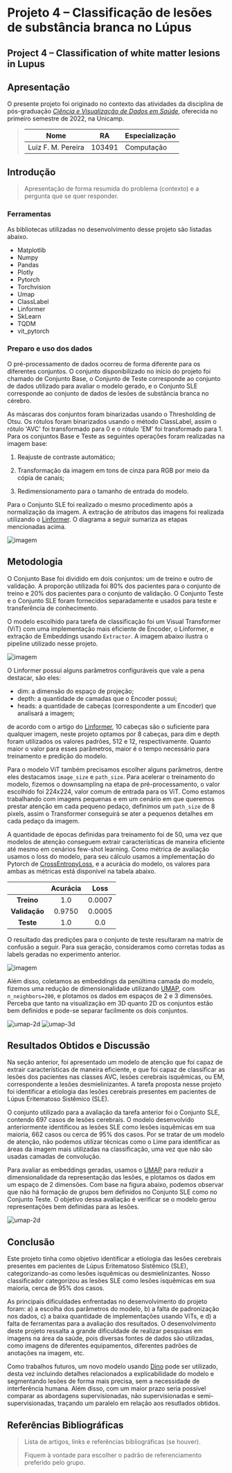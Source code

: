 # Projeto 4 – Classificação de lesões de substância branca no Lúpus

## Project 4 – Classification of white matter lesions in Lupus

## Apresentação

O presente projeto foi originado no contexto das atividades da disciplina de pós-graduação [*Ciência e Visualização de Dados em Saúde*](https://ds4h.org), oferecida no primeiro semestre de 2022, na Unicamp.

> |Nome  | RA | Especialização
> |--|--|--|
> | Luiz F. M. Pereira  | 103491  | Computação|

## Introdução

> Apresentação de forma resumida do problema (contexto) e a pergunta que se quer responder.

### Ferramentas

As bibliotecas utilizadas no desenvolvimento desse projeto são listadas abaixo.

* Matplotlib
* Numpy
* Pandas
* Plotly
* Pytorch
* Torchvision
* Umap
* ClassLabel
* Linformer
* SkLearn
* TQDM
* vit_pytorch

### Preparo e uso dos dados

O pré-processamento de dados ocorreu de forma diferente para os diferentes conjuntos. O conjunto disponibilizado no início do projeto foi chamado de Conjunto Base, o Conjunto de Teste corresponde ao conjunto de dados utilizado para avaliar o modelo gerado, e o Conjunto SLE corresponde ao conjunto de dados de lesões de substância branca no cérebro.

As máscaras dos conjuntos foram binarizadas usando o Thresholding de Otsu. Os rótulos foram binarizados usando o método ClassLabel, assim o rótulo 'AVC' foi transformado para 0 e o rótulo 'EM' foi transformado para 1. Para os conjuntos Base e Teste as seguintes operações foram realizadas na imagem base:

  1. Reajuste de contraste automático;

  2. Transformação da imagem em tons de cinza para RGB por meio da cópia de canais;

  3. Redimensionamento para o tamanho de entrada do modelo.

Para o Conjunto SLE foi realizado o mesmo procedimento após a normalização da imagem. A extração de atributos das imagens foi realizada utilizando o [Linformer](https://arxiv.org/abs/2006.04768). O diagrama a seguir sumariza as etapas mencionadas acima.

![imagem](reports/pre-process.drawio.png)

## Metodologia

O Conjunto Base foi dividido em dois conjuntos: um de treino e outro de validação. A proporção utilizada foi 80% dos pacientes para o conjunto de treino e 20% dos pacientes para o conjunto de validação. O Conjunto Teste e o Conjunto SLE foram fornecidos separadamente e usados para teste e transferência de conhecimento.

O modelo escolhido para tarefa de classificação foi um Visual Transformer (ViT) com uma implementação mais eficiente de Encoder, o Linformer, e extração de Embeddings usando `Extractor`. A imagem abaixo ilustra o pipeline utilizado nesse projeto.

![imagem](reports/metodo.drawio.png)

O Linformer possui alguns parâmetros configuráveis que vale a pena destacar, são eles:

* dim: a dimensão do espaço de projeção;
* depth: a quantidade de camadas que o Encoder possui;
* heads: a quantidade de cabeças (correspondente a um Encoder) que analisará a imagem;

de acordo com o artigo do [Linformer](https://arxiv.org/abs/2006.04768), 10 cabeças são o suficiente para qualquer imagem, neste projeto optamos por 8 cabeças, para dim e depth foram utilizados os valores padrões, 512 e 12, respectivamente. Quanto maior o valor para esses parâmetros, maior é o tempo necessário para treinamento e predição do modelo.

Para o modelo ViT também precisamos escolher alguns parâmetros, dentre eles destacamos `image_size` e `path_size`. Para acelerar o treinamento do modelo, fizemos o downsampling na etapa de pré-processamento, o valor escolhido foi 224x224, valor comum de entrada para os ViT. Como estamos trabalhando com imagens pequenas e em um cenário em que queremos prestar atenção em cada pequeno pedaço, definimos um `path_size` de 8 pixels, assim o Transformer conseguirá se ater a pequenos detalhes em cada pedaço da imagem.

A quantidade de épocas definidas para treinamento foi de 50, uma vez que modelos de atenção conseguem extrair características de maneira eficiente até mesmo em cenários few-shot learning. Como métrica de avaliação usamos o loss do modelo, para seu cálculo usamos a implementação do Pytorch de [CrossEntropyLoss](https://pytorch.org/docs/stable/nn.html#crossentropyloss), e a acurácia do modelo, os valores para ambas as métricas está disponível na tabela abaixo.

|                | **Acurácia**  | **Loss**  |
|:-------------: |:------------: |:--------: |
|   **Treino**   |      1.0      |  0.0007   |
| **Validação**  |    0.9750     |  0.0005   |
|   **Teste**    |      1.0      |    0.0    |

O resultado das predições para o conjunto de teste resultaram na matrix de confusão a seguir. Para sua geração, consideramos como corretas todas as labels geradas no experimento anterior.

![imagem](reports/cm_test.svg)

Além disso, coletamos as embeddings da penúltima camada do modelo, fizemos uma redução de dimensionalidade utilizando [UMAP](https://umap.github.io/umap/), com `n_neighbors=200`, e plotamos os dados em espaços de 2 e 3 dimensões. Perceba que tanto na visualização em 3D quanto 2D os conjuntos estão bem definidos e pode-se separar facilmente os dois conjuntos.

![umap-2d](reports/umap_2d_test.svg)
![umap-3d](reports/umap_3d_test_1.png)

## Resultados Obtidos e Discussão

Na seção anterior, foi apresentado um modelo de atenção que foi capaz de extrair características de maneira eficiente, e que foi capaz de classificar as lesões dos pacientes nas classes AVC, lesões cerebrais isquêmicas, ou EM, correspondente a lesões desmielinizantes. A tarefa proposta nesse projeto foi identificar a etiologia das lesões cerebrais presentes em pacientes de Lúpus Eritematoso Sistêmico (SLE).

O conjunto utilizado para a avaliação da tarefa anterior foi o Conjunto SLE, contendo 697 casos de lesões cerebrais. O modelo desenvolvido anteriormente identificou as lesões SLE como lesões isquêmicas em sua maioria, 662 casos ou cerca de 95% dos casos. Por se tratar de um modelo de atenção, não podemos utilizar técnicas como o Lime para identificar as áreas da imagem mais utilizadas na classificação, uma vez que não são usadas camadas de convolução.

Para avaliar as embeddings geradas, usamos o [UMAP](https://umap.github.io/umap/) para reduzir a dimensionalidade da representação das lesões, e plotamos os dados em um espaço de 2 dimensões. Com base na figura abaixo, podemos observar que não há formação de grupos bem definidos no Conjunto SLE como no Conjunto Teste. O objetivo dessa avaliação é verificar se o modelo gerou representações bem definidas para as lesões.

![umap-2d](reports/umap_2d_sle.svg)

## Conclusão

Este projeto tinha como objetivo identificar a etiologia das lesões cerebrais presentes em pacientes de Lúpus Eritematoso Sistêmico (SLE), categorizando-as como lesões isquêmicas ou desmielinizantes. Nosso classificador categorizou as lesões SLE como lesões isquêmicas em sua maioria, cerca de 95% dos casos.

As principais dificuldades enfrentadas no desenvolvimento do projeto foram: a) a escolha dos parâmetros do modelo, b) a falta de padronização nos dados, c) a baixa quantidade de implementações usando ViTs, e d) a falta de ferramentas para a avaliação dos resultados. O desenvolvimento deste projeto ressalta a grande dificuldade de realizar pesquisas em imagens na área da saúde, pois diversas fontes de dados são utilizadas, como imagens de diferentes equipamentos, diferentes padrões de anotações na imagem, etc.

Como trabalhos futuros, um novo modelo usando [Dino](https://github.com/facebookresearch/dino) pode ser utilizado, desta vez incluindo detalhes relacionados a explicabilidade do modelo e segmentando lesões de forma mais precisa, sem a necessidade de interferência humana. Além disso, com um maior prazo seria possível comparar as abordagens supervisionadas, não supervisionadas e semi-supervisionadas, traçando um paralelo em relação aos resutlados obtidos.

## Referências Bibliográficas

> Lista de artigos, links e referências bibliográficas (se houver).
>
> Fiquem à vontade para escolher o padrão de referenciamento preferido pelo grupo.
